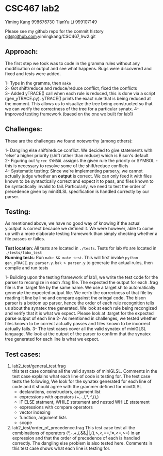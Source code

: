 CSC467 lab2
===========

Yiming Kang 998676730 
TianYu Li   999107149 

Please see my github repo for the commit history git@github.com:yimingkang/CSC467\_hw2.git

Approach:
---------
The first step we took was to code in the gramma rules without any modification or output and see what happens. Bugs were discovered and fixed and tests were added.  

1- Type in the gramma, then `make`  
2- Got shift/reduce and reduce/reduce conflict, fixed the conflicts  
3- Added yTRACE() call when each rule is reduced, this is done via a script (gen\_yTRACE.py). yTRACE() prints the exact rule that is being reduced at the moment. This allows us to visualize the tree being constructed so that we can verify the correctness of the tree for a particular synatx. 
4- Improved testing framework (baesd on the one we built for lab1)  

Challenges:
-----------
These are the challenges we found noteworthy (among others):  

1- Dangling else shift/reduce conflict. We decided to give statements with 'else' a higher priority (shift rather than reduce) which is Bison's default  
2- Figuring out `%prec SYMBOL` assigns the given rule the priority or SYMBOL - this is necessary to resolve some of the shift/reduce conflicts  
4- Systematic testing: Since we're implementing parser.y, we cannot actually judge whether an **output** is correct. We can only feed it with files known to be syntactically correct and expect it to pass, and files known to be syntactically invalid to fail. Particularly, we need to test the order of precedence given by miniGLSL specification is handled correctly by our parser.  

Testing:
--------
As mentioned above, we have no good way of knowing if the actual y.output is correct because we defined it. We were however, able to come up with a more elaborate testing framework than simply checking whether a file passes or failes.  

**Test location**: All tests are located in `./tests`. Tests for lab #x are located in `./tests/labx_test`  
**Running tests**: Run `make && make test`. This will first invoke `python gen_yTRACE.py parser.y.bak > parser.y` to generate the actual rules, then compile and run tests  

1- Building upon the testing framework of lab1, we write the test code for the parser to recongize in each .frag file. The expected the output for each .frag file is the .target file by the same name. We use a target.sh to automatically generate the expected output file. We verfy the correctness of that file by reading it line by line and compare against the oringal code. The bison parser is a bottom up parser, hence the order of each rule recognition tells us about the synatex tree generated. We look at each rule being recongized and verify that it is what we expect. Please look at .target for the expected parse output of each line 
2- As mentioned in challenges, we tested whether files known to be correct actually passes and files known to be incorrect actually fails.
3- The test cases cover all the valid synatex of miniGLSL language. We look at the output of the parser to confirm that the synatex tree generated for each line is what we expect. 

Test cases:
-------
1. lab2\_test/general\_test.frag  
this test case contains all the valid synatx of miniGLSL. Comments in the test case explains what each line of code is testing for. The test case tests the following, We look for the synatex generated for each line of code and it should agree with the grammer defined for miniGLSL  
    - declarations, constructors, argument list  
    - expressions with operators (+,-,/,\*, ^,(),)  
    - IF ELSE statment, WHILE statement and nested WHILE statement  
    - expressions with compare operators  
    - vector indexing  
    - function, argument lists  
    - scope  
2. lab2\_test/order\_of\_precedence.frag
This test case test all the combinations of operators (\*,-,+,/,&&,||,(),>,<,==,!=,<=,>=) in an expression and that the order of precedence of each is handled correctly. The dangling else problem is also tested here. Comments in this test case shows what each line is testing for.  
 
